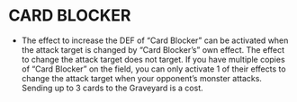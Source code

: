 
# CARD BLOCKER

*   The effect to increase the DEF of “Card Blocker” can be activated when the attack target is changed by “Card Blocker’s” own effect. The effect to change the attack target does not target. If you have multiple copies of “Card Blocker” on the field, you can only activate 1 of their effects to change the attack target when your opponent’s monster attacks. Sending up to 3 cards to the Graveyard is a cost.

  